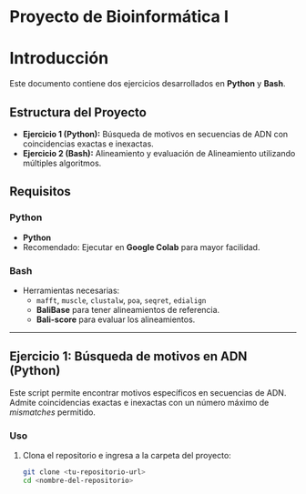# Proyecto de Bioinformática I

# Introducción

Este documento contiene dos ejercicios desarrollados en **Python** y **Bash**.

## Estructura del Proyecto

- **Ejercicio 1 (Python):** Búsqueda de motivos en secuencias de ADN con coincidencias exactas e inexactas.  
- **Ejercicio 2 (Bash):** Alineamiento y evaluación de Alineamiento utilizando múltiples algoritmos.

## Requisitos

### Python  
- **Python**  
- Recomendado: Ejecutar en **Google Colab** para mayor facilidad.  

### Bash  
- Herramientas necesarias:  
  - `mafft`, `muscle`, `clustalw`, `poa`, `seqret`, `edialign`
  - **BaliBase** para tener alineamientos de referencia.  
  - **Bali-score** para evaluar los alineamientos.

---

## Ejercicio 1: Búsqueda de motivos en ADN (Python)

Este script permite encontrar motivos específicos en secuencias de ADN. Admite coincidencias exactas e inexactas con un número máximo de *mismatches* permitido.

### Uso  

1. Clona el repositorio e ingresa a la carpeta del proyecto:
   ```bash
   git clone <tu-repositorio-url>
   cd <nombre-del-repositorio>
   ```
